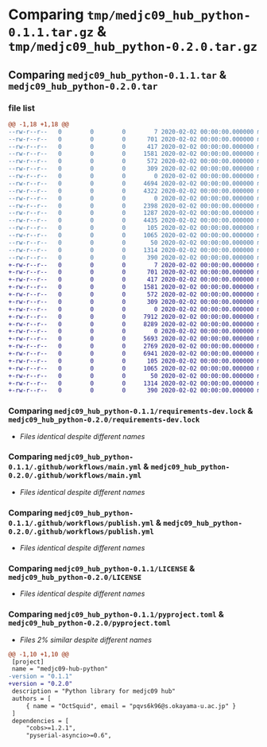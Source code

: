 # Comparing `tmp/medjc09_hub_python-0.1.1.tar.gz` & `tmp/medjc09_hub_python-0.2.0.tar.gz`

## Comparing `medjc09_hub_python-0.1.1.tar` & `medjc09_hub_python-0.2.0.tar`

### file list

```diff
@@ -1,18 +1,18 @@
--rw-r--r--   0        0        0        7 2020-02-02 00:00:00.000000 medjc09_hub_python-0.1.1/.python-version
--rw-r--r--   0        0        0      701 2020-02-02 00:00:00.000000 medjc09_hub_python-0.1.1/requirements-dev.lock
--rw-r--r--   0        0        0      417 2020-02-02 00:00:00.000000 medjc09_hub_python-0.1.1/requirements.lock
--rw-r--r--   0        0        0     1581 2020-02-02 00:00:00.000000 medjc09_hub_python-0.1.1/.github/workflows/main.yml
--rw-r--r--   0        0        0      572 2020-02-02 00:00:00.000000 medjc09_hub_python-0.1.1/.github/workflows/publish.yml
--rw-r--r--   0        0        0      309 2020-02-02 00:00:00.000000 medjc09_hub_python-0.1.1/.vscode/settings.json
--rw-r--r--   0        0        0        0 2020-02-02 00:00:00.000000 medjc09_hub_python-0.1.1/src/medjc09_hub_python/__init__.py
--rw-r--r--   0        0        0     4694 2020-02-02 00:00:00.000000 medjc09_hub_python-0.1.1/src/medjc09_hub_python/command.py
--rw-r--r--   0        0        0     4322 2020-02-02 00:00:00.000000 medjc09_hub_python-0.1.1/src/medjc09_hub_python/medjc09_hub.py
--rw-r--r--   0        0        0        0 2020-02-02 00:00:00.000000 medjc09_hub_python-0.1.1/tests/__init__.py
--rw-r--r--   0        0        0     2398 2020-02-02 00:00:00.000000 medjc09_hub_python-0.1.1/tests/test_command_deserializer.py
--rw-r--r--   0        0        0     1287 2020-02-02 00:00:00.000000 medjc09_hub_python-0.1.1/tests/test_command_serializer.py
--rw-r--r--   0        0        0     4435 2020-02-02 00:00:00.000000 medjc09_hub_python-0.1.1/tests/test_medjc09_hub.py
--rw-r--r--   0        0        0      105 2020-02-02 00:00:00.000000 medjc09_hub_python-0.1.1/.gitignore
--rw-r--r--   0        0        0     1065 2020-02-02 00:00:00.000000 medjc09_hub_python-0.1.1/LICENSE
--rw-r--r--   0        0        0       50 2020-02-02 00:00:00.000000 medjc09_hub_python-0.1.1/README.md
--rw-r--r--   0        0        0     1314 2020-02-02 00:00:00.000000 medjc09_hub_python-0.1.1/pyproject.toml
--rw-r--r--   0        0        0      390 2020-02-02 00:00:00.000000 medjc09_hub_python-0.1.1/PKG-INFO
+-rw-r--r--   0        0        0        7 2020-02-02 00:00:00.000000 medjc09_hub_python-0.2.0/.python-version
+-rw-r--r--   0        0        0      701 2020-02-02 00:00:00.000000 medjc09_hub_python-0.2.0/requirements-dev.lock
+-rw-r--r--   0        0        0      417 2020-02-02 00:00:00.000000 medjc09_hub_python-0.2.0/requirements.lock
+-rw-r--r--   0        0        0     1581 2020-02-02 00:00:00.000000 medjc09_hub_python-0.2.0/.github/workflows/main.yml
+-rw-r--r--   0        0        0      572 2020-02-02 00:00:00.000000 medjc09_hub_python-0.2.0/.github/workflows/publish.yml
+-rw-r--r--   0        0        0      309 2020-02-02 00:00:00.000000 medjc09_hub_python-0.2.0/.vscode/settings.json
+-rw-r--r--   0        0        0        0 2020-02-02 00:00:00.000000 medjc09_hub_python-0.2.0/src/medjc09_hub_python/__init__.py
+-rw-r--r--   0        0        0     7912 2020-02-02 00:00:00.000000 medjc09_hub_python-0.2.0/src/medjc09_hub_python/command.py
+-rw-r--r--   0        0        0     8289 2020-02-02 00:00:00.000000 medjc09_hub_python-0.2.0/src/medjc09_hub_python/medjc09_hub.py
+-rw-r--r--   0        0        0        0 2020-02-02 00:00:00.000000 medjc09_hub_python-0.2.0/tests/__init__.py
+-rw-r--r--   0        0        0     5693 2020-02-02 00:00:00.000000 medjc09_hub_python-0.2.0/tests/test_command_deserializer.py
+-rw-r--r--   0        0        0     2769 2020-02-02 00:00:00.000000 medjc09_hub_python-0.2.0/tests/test_command_serializer.py
+-rw-r--r--   0        0        0     6941 2020-02-02 00:00:00.000000 medjc09_hub_python-0.2.0/tests/test_medjc09_hub.py
+-rw-r--r--   0        0        0      105 2020-02-02 00:00:00.000000 medjc09_hub_python-0.2.0/.gitignore
+-rw-r--r--   0        0        0     1065 2020-02-02 00:00:00.000000 medjc09_hub_python-0.2.0/LICENSE
+-rw-r--r--   0        0        0       50 2020-02-02 00:00:00.000000 medjc09_hub_python-0.2.0/README.md
+-rw-r--r--   0        0        0     1314 2020-02-02 00:00:00.000000 medjc09_hub_python-0.2.0/pyproject.toml
+-rw-r--r--   0        0        0      390 2020-02-02 00:00:00.000000 medjc09_hub_python-0.2.0/PKG-INFO
```

### Comparing `medjc09_hub_python-0.1.1/requirements-dev.lock` & `medjc09_hub_python-0.2.0/requirements-dev.lock`

 * *Files identical despite different names*

### Comparing `medjc09_hub_python-0.1.1/.github/workflows/main.yml` & `medjc09_hub_python-0.2.0/.github/workflows/main.yml`

 * *Files identical despite different names*

### Comparing `medjc09_hub_python-0.1.1/.github/workflows/publish.yml` & `medjc09_hub_python-0.2.0/.github/workflows/publish.yml`

 * *Files identical despite different names*

### Comparing `medjc09_hub_python-0.1.1/LICENSE` & `medjc09_hub_python-0.2.0/LICENSE`

 * *Files identical despite different names*

### Comparing `medjc09_hub_python-0.1.1/pyproject.toml` & `medjc09_hub_python-0.2.0/pyproject.toml`

 * *Files 2% similar despite different names*

```diff
@@ -1,10 +1,10 @@
 [project]
 name = "medjc09-hub-python"
-version = "0.1.1"
+version = "0.2.0"
 description = "Python library for medjc09 hub"
 authors = [
     { name = "OctSquid", email = "pqvs6k96@s.okayama-u.ac.jp" }
 ]
 dependencies = [
     "cobs>=1.2.1",
     "pyserial-asyncio>=0.6",
```

